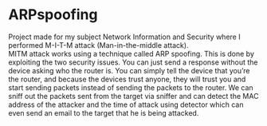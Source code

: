 # ARPspoofing
Project made for my subject Network Information and Security where I performed M-I-T-M attack (Man-in-the-middle attack).
<br>
MITM attack works using a technique called ARP spoofing. This is done by exploiting the
two security issues. You can just send a response without the device asking who the router is.
You can simply tell the device that you’re the router, and because the devices trust anyone,
they will trust you and start sending packets instead of sending the packets to the router.
We can sniff out the packets sent from the target via sniffer and can detect the MAC address
of the attacker and the time of attack using detector which can even send an email to the
target that he is being attacked.
